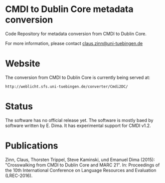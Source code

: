 # CMDI to Dublin Core metadata conversion
Code Repository for metadata conversion from CMDI to Dublin Core.

For more information, please contact claus.zinn@uni-tuebingen.de

# Website

The conversion from CMDI to Dublin Core is currently being served at:

```http://weblicht.sfs.uni-tuebingen.de/converter/Cmdi2DC/ ```

# Status
The software has no official release yet. The software is mostly baed by software written by E. Dima. It has experimental support for CMDI v1.2.

# Publications

Zinn, Claus, Thorsten Trippel, Steve Kaminski, und Emanuel Dima (2015): "Crosswalking from CMDI to Dublin Core and MARC 21". In: Proceedings of the 10th International Conference on Language Resources and Evaluation (LREC-2016).




